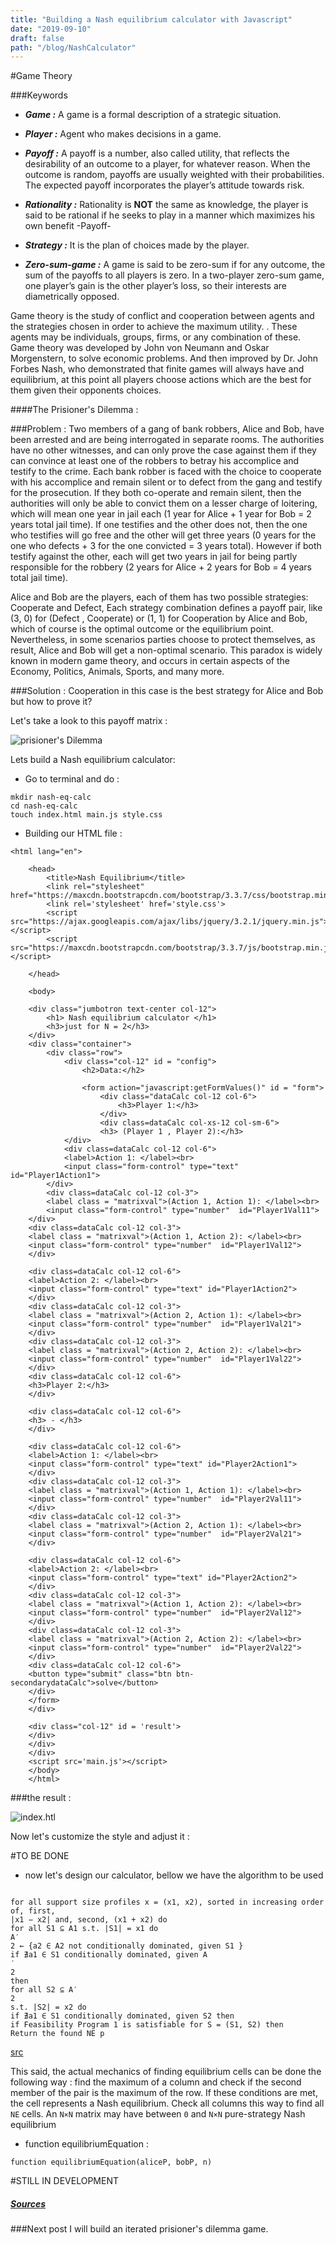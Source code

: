 ```yaml
---
title: "Building a Nash equilibrium calculator with Javascript"
date: "2019-09-10"
draft: false
path: "/blog/NashCalculator"
---
```


#Game Theory

###Keywords

* **_Game :_** A game is a formal description of a strategic situation. 


* **_Player :_** Agent who makes decisions in a game.

* **_Payoff :_** A payoff is a number, also called utility, that reflects the desirability of an outcome to a
           player, for whatever reason. When the outcome is random, payoffs are usually weighted
           with their probabilities. The expected payoff incorporates the player’s attitude towards
           risk.

* **_Rationality :_**  Rationality is **NOT** the same as knowledge, the player is said to be rational if he seeks to play in a manner which maximizes his own benefit -Payoff- 

* **_Strategy :_** It is the plan of choices made by the player. 

* **_Zero-sum-game :_** A game is said to be zero-sum if for any outcome, the sum of the payoffs to all players is
                  zero. In a two-player zero-sum game, one player’s gain is the other player’s loss, so their
                  interests are diametrically opposed. 
                                                 

Game theory is the study of conflict and cooperation between agents and the strategies chosen in order to achieve the maximum utility. . These agents may be 
individuals, groups, firms, or any combination of these. 
Game theory was developed by John von Neumann and Oskar Morgenstern, to solve economic problems.
And then improved by Dr. John Forbes Nash, who demonstrated that finite games will always have and equilibrium, at this point all players choose actions
which are the best for them given their opponents choices.

####The Prisioner's Dilemma : 

###Problem :
 Two members of a gang of bank robbers, Alice and Bob, have been arrested and are being interrogated in separate rooms. The authorities have no other witnesses, and can only prove the case against them if they can convince at least one of the robbers to betray his accomplice and testify to the crime. Each bank robber is faced with the choice to cooperate with his accomplice and remain silent or to defect from the gang and testify for the prosecution. If they both co-operate and remain silent, then the authorities will only be able to convict them on a lesser charge of loitering, which will mean one year in jail each (1 year for Alice + 1 year for Bob = 2 years total jail time). If one testifies and the other does not, then the one who testifies will go free and the other will get three years (0 years for the one who defects + 3 for the one convicted = 3 years total). However if both testify against the other, each will get two years in jail for being partly responsible for the robbery (2 years for Alice + 2 years for Bob = 4 years total jail time).

Alice and Bob are the players, each of them has two possible strategies: Cooperate and Defect, Each strategy combination defines a payoff pair, like (3, 0) for (Defect , Cooperate) or (1, 1) for Cooperation by Alice and Bob, which of course 
is the optimal outcome or the equilibrium point. Nevertheless, in some scenarios parties choose to protect themselves, as result, Alice and Bob will get a non-optimal scenario.
This paradox is widely known in modern game theory, and occurs in certain aspects of the Economy, Politics, Animals, Sports, and many more.       


###Solution :
 Cooperation in this case is the best strategy for Alice and Bob but how to prove it?
 
 Let's take a look to this payoff matrix : 
 
 ![prisioner's Dilemma](https://static-ssl.businessinsider.com/image/5756c8da9105841d008c7255-960/prisoner's-dilemma.png)
 
 Lets build a Nash equilibrium calculator:
 
 * Go to terminal and do :
 ```
mkdir nash-eq-calc 
cd nash-eq-calc 
touch index.html main.js style.css
```
 * Building our HTML file :
 
 ``` 
<html lang="en">
     
     <head>
         <title>Nash Equilibrium</title>
         <link rel="stylesheet" href="https://maxcdn.bootstrapcdn.com/bootstrap/3.3.7/css/bootstrap.min.css">
         <link rel='stylesheet' href='style.css'>
         <script src="https://ajax.googleapis.com/ajax/libs/jquery/3.2.1/jquery.min.js"></script>
         <script src="https://maxcdn.bootstrapcdn.com/bootstrap/3.3.7/js/bootstrap.min.js"></script>
     
     </head>
     
     <body>
     
     <div class="jumbotron text-center col-12">
         <h1> Nash equilibrium calculator </h1>
         <h3>just for N = 2</h3>
     </div>
     <div class="container">
         <div class="row">
             <div class="col-12" id = "config">
                 <h2>Data:</h2>
     
                 <form action="javascript:getFormValues()" id = "form">
                     <div class="dataCalc col-12 col-6">
                         <h3>Player 1:</h3>
                     </div>
                     <div class=dataCalc col-xs-12 col-sm-6">
                     <h3> (Player 1 , Player 2):</h3>
             </div>
             <div class=dataCalc col-12 col-6">
             <label>Action 1: </label><br>
             <input class="form-control" type="text" id="Player1Action1">
         </div>
         <div class=dataCalc col-12 col-3">
         <label class = "matrixval">(Action 1, Action 1): </label><br>
         <input class="form-control" type="number"  id="Player1Val11">
     </div>
     <div class=dataCalc col-12 col-3">
     <label class = "matrixval">(Action 1, Action 2): </label><br>
     <input class="form-control" type="number"  id="Player1Val12">
     </div>
     
     <div class=dataCalc col-12 col-6">
     <label>Action 2: </label><br>
     <input class="form-control" type="text" id="Player1Action2">
     </div>
     <div class=dataCalc col-12 col-3">
     <label class = "matrixval">(Action 2, Action 1): </label><br>
     <input class="form-control" type="number"  id="Player1Val21">
     </div>
     <div class=dataCalc col-12 col-3">
     <label class = "matrixval">(Action 2, Action 2): </label><br>
     <input class="form-control" type="number"  id="Player1Val22">
     </div>
     <div class=dataCalc col-12 col-6">
     <h3>Player 2:</h3>
     </div>
     
     <div class=dataCalc col-12 col-6">
     <h3> - </h3>
     </div>
     
     <div class=dataCalc col-12 col-6">
     <label>Action 1: </label><br>
     <input class="form-control" type="text" id="Player2Action1">
     </div>
     <div class=dataCalc col-12 col-3">
     <label class = "matrixval">(Action 1, Action 1): </label><br>
     <input class="form-control" type="number"  id="Player2Val11">
     </div>
     <div class=dataCalc col-12 col-3">
     <label class = "matrixval">(Action 2, Action 1): </label><br>
     <input class="form-control" type="number"  id="Player2Val21">
     </div>
     
     <div class=dataCalc col-12 col-6">
     <label>Action 2: </label><br>
     <input class="form-control" type="text" id="Player2Action2">
     </div>
     <div class=dataCalc col-12 col-3">
     <label class = "matrixval">(Action 1, Action 2): </label><br>
     <input class="form-control" type="number"  id="Player2Val12">
     </div>
     <div class=dataCalc col-12 col-3">
     <label class = "matrixval">(Action 2, Action 2): </label><br>
     <input class="form-control" type="number"  id="Player2Val22">
     </div>
     <div class=dataCalc col-12 col-6">
     <button type="submit" class="btn btn-secondarydataCalc">solve</button>
     </div>
     </form>
     </div>
     
     <div class="col-12" id = 'result'>
     </div>
     </div>
     </div>
     <script src='main.js'></script>
     </body>
     </html>  
```

###the result :

![index.htl](htmlFile.png)

Now let's customize the style and adjust it :

#TO BE DONE


* now let's design our calculator, bellow we have the algorithm to be used

```Algorithm 1

for all support size profiles x = (x1, x2), sorted in increasing order of, first,
|x1 − x2| and, second, (x1 + x2) do
for all S1 ⊆ A1 s.t. |S1| = x1 do
A′
2 ← {a2 ∈ A2 not conditionally dominated, given S1 }
if ∄a1 ∈ S1 conditionally dominated, given A
′
2
then
for all S2 ⊆ A′
2
s.t. |S2| = x2 do
if ∄a1 ∈ S1 conditionally dominated, given S2 then
if Feasibility Program 1 is satisfiable for S = (S1, S2) then
Return the found NE p
```
[src](https://www2.cs.duke.edu/courses/fall06/cps296.2/simplesearchnashGEB.pdf)  


This said, the actual mechanics of finding equilibrium cells can be done the following way : find the maximum of a column and check if the second member of the pair is the maximum of the row. If these conditions are met, the cell represents a Nash equilibrium. Check all columns this way to find all `NE` cells. An `N×N` matrix may have between `0` and `N×N` pure-strategy Nash equilibrium



* function equilibriumEquation :

```
function equilibriumEquation(aliceP, bobP, n)

```
#STILL IN DEVELOPMENT





#####                                                   [Sources](http://www.cdam.lse.ac.uk/Reports/Files/cdam-2001-09.pdf)

###Next post I will build an iterated prisioner's dilemma game.
